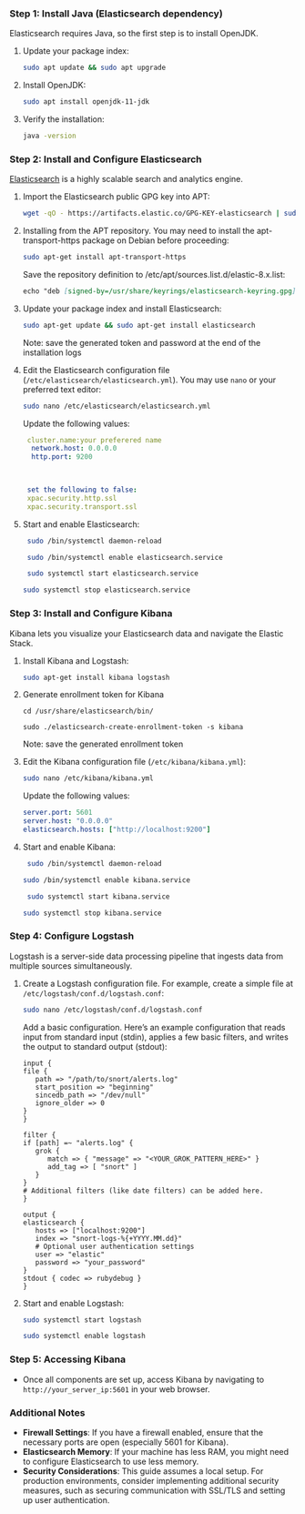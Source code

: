 ### Step 1: Install Java (Elasticsearch dependency)
Elasticsearch requires Java, so the first step is to install OpenJDK.

1. Update your package index:
   ```bash
   sudo apt update && sudo apt upgrade
   ```

2. Install OpenJDK:
   ```bash
   sudo apt install openjdk-11-jdk
   ```

3. Verify the installation:
   ```bash
   java -version
   ```

### Step 2: Install and Configure Elasticsearch
[Elasticsearch](https://www.elastic.co/guide/en/elasticsearch/reference/8.11/deb.html) is a highly scalable search and analytics engine.

1. Import the Elasticsearch public GPG key into APT:
   ```bash
   wget -qO - https://artifacts.elastic.co/GPG-KEY-elasticsearch | sudo gpg --dearmor -o /usr/share/keyrings/elasticsearch-keyring.gpg
   ```

2. Installing from the APT repository. 
You may need to install the apt-transport-https package on Debian before proceeding:

   ```bash
   sudo apt-get install apt-transport-https

   ```

   Save the repository definition to /etc/apt/sources.list.d/elastic-8.x.list:

   ```markdown
   echo "deb [signed-by=/usr/share/keyrings/elasticsearch-keyring.gpg] https://artifacts.elastic.co/packages/8.x/apt stable main" | sudo tee /etc/apt/sources.list.d/elastic-8.x.list
   ```


3. Update your package index and install Elasticsearch:
   ```bash
   sudo apt-get update && sudo apt-get install elasticsearch
   ```

   Note: save the generated token and password at the end of the installation logs

4. Edit the Elasticsearch configuration file (`/etc/elasticsearch/elasticsearch.yml`). You may use `nano` or your preferred text editor:
   ```bash
   sudo nano /etc/elasticsearch/elasticsearch.yml
   ```
   
   Update the following values:
   ```yaml
    cluster.name:your preferered name
     network.host: 0.0.0.0
     http.port: 9200
     


    set the following to false:
	xpac.security.http.ssl
	xpac.security.transport.ssl
   ```

5. Start and enable Elasticsearch:
   ```bash
	sudo /bin/systemctl daemon-reload
   ```
   
   ```bash
	sudo /bin/systemctl enable elasticsearch.service
   ```

   ```bash
	sudo systemctl start elasticsearch.service
	```
   
   ```bash
   sudo systemctl stop elasticsearch.service
   ```


### Step 3: Install and Configure Kibana
Kibana lets you visualize your Elasticsearch data and navigate the Elastic Stack.

1. Install Kibana and Logstash:
   ```bash
   sudo apt-get install kibana logstash
   ```

2. Generate enrollment token for Kibana
   ```
   cd /usr/share/elasticsearch/bin/
   ```
	```
   sudo ./elasticsearch-create-enrollment-token -s kibana
   ```
	
   Note: save the generated enrollment token

2. Edit the Kibana configuration file (`/etc/kibana/kibana.yml`):
   ```bash
   sudo nano /etc/kibana/kibana.yml
   ```
   Update the following values:
   ```yaml
   server.port: 5601
   server.host: "0.0.0.0"
   elasticsearch.hosts: ["http://localhost:9200"]
   ```

3. Start and enable Kibana:
   ```bash
	sudo /bin/systemctl daemon-reload
	```
   ```bash
   sudo /bin/systemctl enable kibana.service
   ```

   ```bash
	sudo systemctl start kibana.service
	```
   ```bash
   sudo systemctl stop kibana.service
   ```

### Step 4: Configure Logstash
Logstash is a server-side data processing pipeline that ingests data from multiple sources simultaneously.

1. Create a Logstash configuration file. For example, create a simple file at `/etc/logstash/conf.d/logstash.conf`:

   ```bash
   sudo nano /etc/logstash/conf.d/logstash.conf
   ```
   Add a basic configuration. Here’s an example configuration that reads input from standard input (stdin), applies a few basic filters, and writes the output to standard output (stdout):

   ```
   input {
   file {
      path => "/path/to/snort/alerts.log"
      start_position => "beginning"
      sincedb_path => "/dev/null"
      ignore_older => 0
   }
   }

   filter {
   if [path] =~ "alerts.log" {
      grok {
         match => { "message" => "<YOUR_GROK_PATTERN_HERE>" }
         add_tag => [ "snort" ]
      }
   }
   # Additional filters (like date filters) can be added here.
   }

   output {
   elasticsearch {
      hosts => ["localhost:9200"]
      index => "snort-logs-%{+YYYY.MM.dd}"
      # Optional user authentication settings
      user => "elastic"
      password => "your_password"
   }
   stdout { codec => rubydebug }
   }

   ```

3. Start and enable Logstash:
   ```bash
   sudo systemctl start logstash
   ```
   ```bash
   sudo systemctl enable logstash
   ```

### Step 5: Accessing Kibana
- Once all components are set up, access Kibana by navigating to `http://your_server_ip:5601` in your web browser.

### Additional Notes
- **Firewall Settings**: If you have a firewall enabled, ensure that the necessary ports are open (especially 5601 for Kibana).
- **Elasticsearch Memory**: If your machine has less RAM, you might need to configure Elasticsearch to use less memory.
- **Security Considerations**: This guide assumes a local setup. For production environments, consider implementing additional security measures, such as securing communication with SSL/TLS and setting up user authentication.
